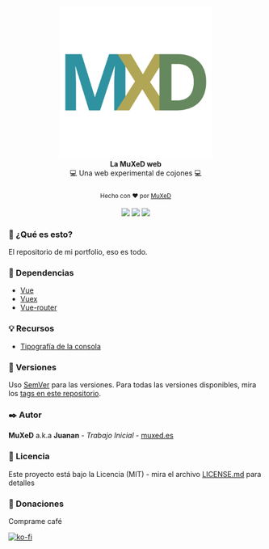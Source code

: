 <p align=center>
  <img width=300 src="./media/LOGO_MXD.png"/>
  <br>
  <span><strong>La MuXeD web</strong><br>💻 Una web experimental de cojones 💻<br><br>
    <sub>Hecho con ❤︎ por
      <a href="https://github.com/juananmuxed">MuXeD</a>
    </sub><br><br>
    <a href="https://muxed.es/"><img src="https://img.shields.io/website?down_message=Ca%C3%ADdo&label=Web&style=flat&up_message=En%20linea&url=https%3A%2F%2Fmuxed.es%2F"></a>
    <a href="https://github.com/juananmuxed/muxed/blob/master/LICENSE/"><img src="https://img.shields.io/github/license/juananmuxed/muxed?label=License"></a>
    <a href="https://discord.gg/UnBtckE"><img src="https://img.shields.io/discord/324463341819133953?color=purple&label=Discord&logo=discord"></a>
</p>

### 🤔 ¿Qué es esto?
El repositorio de mi portfolio, eso es todo.

### 📂 Dependencias
- [Vue](https://vuejs.org/)
- [Vuex](https://vuex.vuejs.org/)
- [Vue-router](https://router.vuejs.org/)

### 💡 Recursos
- [Tipografía de la consola](https://int10h.org/oldschool-pc-fonts/)

### 📌 Versiones
Uso [SemVer](http://semver.org/) para las versiones. Para todas las versiones disponibles, mira los [tags en este repositorio](https://github.com/juananmuxed/muxed/tags).

### ✒️ Autor

**MuXeD** a.k.a **Juanan** - *Trabajo Inicial* - [muxed.es](https://muxed.es/)

### 📄 Licencia

Este proyecto está bajo la Licencia (MIT) - mira el archivo [LICENSE.md](LICENSE.md) para detalles

### 🎁 Donaciones
Comprame café

[![ko-fi](https://www.ko-fi.com/img/githubbutton_sm.svg)](https://ko-fi.com/U7U21M2BE)
